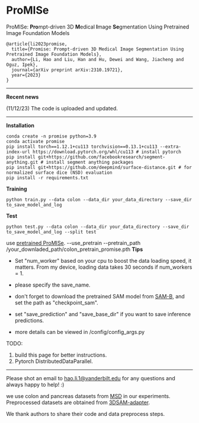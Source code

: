# ProMISe
ProMISe: **Pro**mpt-driven  3D **M**edical **I**mage **Se**gmentation Using Pretrained Image Foundation Models
```
@article{li2023promise,
  title={Promise: Prompt-driven 3D Medical Image Segmentation Using Pretrained Image Foundation Models},
  author={Li, Hao and Liu, Han and Hu, Dewei and Wang, Jiacheng and Oguz, Ipek},
  journal={arXiv preprint arXiv:2310.19721},
  year={2023}
}
```

---------------------------------
**Recent news**

(11/12/23) The code is uploaded and updated.

---------------------------------
**Installation**
```
conda create -n promise python=3.9
conda activate promise
pip install torch==1.12.1+cu113 torchvision==0.13.1+cu113 --extra-index-url https://download.pytorch.org/whl/cu113 # install pytorch
pip install git+https://github.com/facebookresearch/segment-anything.git # install segment anything packages
pip install git+https://github.com/deepmind/surface-distance.git # for normalized surface dice (NSD) evaluation
pip install -r requirements.txt
```

**Training**
```
python train.py --data colon --data_dir your_data_directory --save_dir to_save_model_and_log
```

**Test**

```
python test.py --data colon --data_dir your_data_directory --save_dir to_save_model_and_log --split test
```
use [pretrained ProMISe](https://drive.google.com/drive/folders/1Yol2tIaNYVve6JQ3osg2pjDRgwVeS-IF?usp=sharing).
--use_pretrain --pretrain_path /your_downladed_path/colon_pretrain_promise.pth
**Tips**

- Set "num_worker" based on your cpu to boost the data loading speed, it matters. From my device, loading data takes 30 seconds if num_workers = 1.
- please specify the save_name.
- don't forget to download the pretrained SAM model from [SAM-B](https://dl.fbaipublicfiles.com/segment_anything/sam_vit_b_01ec64.pth), and set the path as "checkpoint_sam".
- set "save_prediction" and "save_base_dir" if you want to save inference predictions.

- more details can be viewed in /config/config_args.py



TODO:
1. build this page for better instructions.
2. Pytorch DistributedDataParallel.

---------------------------------


Please shot an email to hao.li.1@vanderbilt.edu for any questions and always happy to help! :)


we use colon and pancreas datasets from [MSD](http://medicaldecathlon.com/) in our experiments. Preprocessed datasets are obtained from [3DSAM-adapter](https://github.com/med-air/3DSAM-adapter/).

We thank authors to share their code and data preprocess steps. 

